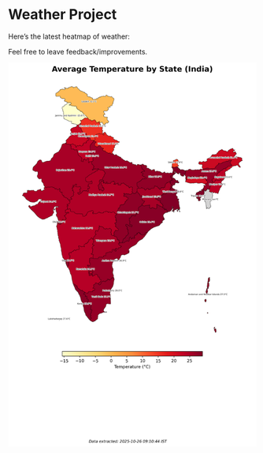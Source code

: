 # Weather Project

Here’s the latest heatmap of weather:

Feel free to leave feedback/improvements.

![India Heatmap](docs/assets/india_heatmap.png?v=FD983F)
